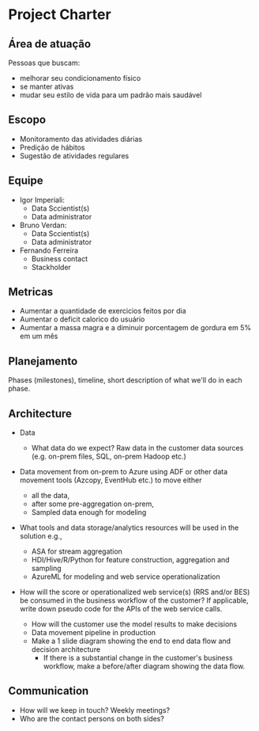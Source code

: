# Project Charter

## Área de atuação
Pessoas que buscam:
- melhorar seu condicionamento físico
- se manter ativas
- mudar seu estilo de vida para um padrão mais saudável

## Escopo
- Monitoramento das atividades diárias
- Predição de hábitos
- Sugestão de atividades regulares

## Equipe
- Igor Imperiali:
  - Data Sccientist(s)
  - Data administrator
- Bruno Verdan:
  - Data Sccientist(s)
  - Data administrator
- Fernando Ferreira
  - Business contact
  - Stackholder

## Metricas
- Aumentar a quantidade de exercicios feitos por dia
- Aumentar o deficit calorico do usuário
- Aumentar a massa magra e a diminuir porcentagem de gordura em 5% em um mês

## Planejamento
Phases (milestones), timeline, short description of what we'll do in each phase.

## Architecture
- Data

  - What data do we expect? Raw data in the customer data sources (e.g. on-prem files, SQL, on-prem Hadoop etc.)
- Data movement from on-prem to Azure using ADF or other data movement tools (Azcopy, EventHub etc.) to move either

  - all the data,
  - after some pre-aggregation on-prem,
  - Sampled data enough for modeling
- What tools and data storage/analytics resources will be used in the solution e.g.,

  - ASA for stream aggregation
  - HDI/Hive/R/Python for feature construction, aggregation and sampling
  - AzureML for modeling and web service operationalization
- How will the score or operationalized web service(s) (RRS and/or BES) be consumed in the business workflow of the customer? If applicable, write down pseudo code for the APIs of the web service calls.

  - How will the customer use the model results to make decisions
  - Data movement pipeline in production
  - Make a 1 slide diagram showing the end to end data flow and decision architecture
    - If there is a substantial change in the customer's business workflow, make a before/after diagram showing the data flow.
## Communication
- How will we keep in touch? Weekly meetings?
- Who are the contact persons on both sides?
